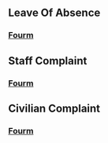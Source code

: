 ## Leave Of Absence
### [Fourm](https://docs.google.com/forms/d/1l3tQuPD0p7bFQAE9eoy9oc9vr5eZSlkUrAkBPDF7Htg/viewform?edit_requested=true)

## Staff Complaint
### [Fourm](https://docs.google.com/forms/d/e/1FAIpQLSckafryQO3q7zsJ-BRAEw8OzRA5rXng9f64GvHLb8GjFItG2Q/viewform)

## Civilian Complaint
### [Fourm](https://docs.google.com/forms/d/e/1FAIpQLScsQvwsLgQDgtrwEwgtktAtWisvA1n7lJ-qPOeMBxt20uAF3Q/viewform)